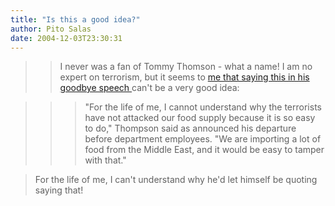 ```yaml
---
title: "Is this a good idea?"
author: Pito Salas
date: 2004-12-03T23:30:31
---
```



>>

>> I never was a fan of Tommy Thomson - what a name! I am no expert on
terrorism, but it seems to [me that saying this in his goodbye speech
](<http://story.news.yahoo.com/news?tmpl=story&cid=514&e=1&u=/ap/20041203/ap_on_go_ca_st_pe/bush_cabinet>)can't
be a very good idea:

>>

>>> "For the life of me, I cannot understand why the terrorists have not
attacked our food supply because it is so easy to do," Thompson said as
announced his departure before department employees. "We are importing a lot
of food from the Middle East, and it would be easy to tamper with that."

>>

>>  
> For the life of me, I can't understand why he'd let himself be quoting
> saying that!



